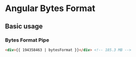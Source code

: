 # Angular Bytes Format

## Basic usage
### Bytes Format Pipe
``` html
<div>{{ 194358463 | bytesFormat }}</div> <!-- 185.3 MB -->
```
